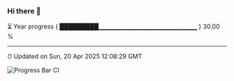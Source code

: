 ### Hi there 👋

⏳ Year progress { █████████▁▁▁▁▁▁▁▁▁▁▁▁▁▁▁▁▁▁▁▁▁ } 30.00 %

---

⏰ Updated on Sun, 20 Apr 2025 12:08:29 GMT

![Progress Bar CI](https://github.com/liununu/liununu/workflows/Progress%20Bar%20CI/badge.svg)
